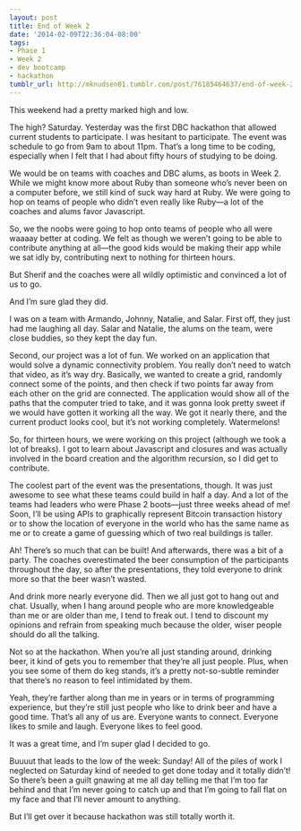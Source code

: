 ```yaml
---
layout: post
title: End of Week 2
date: '2014-02-09T22:36:04-08:00'
tags:
- Phase 1
- Week 2
- dev bootcamp
- hackathon
tumblr_url: http://mknudsen01.tumblr.com/post/76185464637/end-of-week-2
---
```

This weekend had a pretty marked high and low.

The high? Saturday. Yesterday was the first DBC hackathon that allowed current students to participate. I was hesitant to participate. The event  was schedule to go from 9am to about 11pm. That’s a long time to be coding, especially when I felt that I had about fifty hours of studying to be doing.

We would be on teams with coaches and DBC alums, as boots in Week 2. While we might know more about Ruby than someone who’s never been on a computer before, we still kind of suck way hard at Ruby. We were going to hop on teams of people who didn’t even really like Ruby—a lot of the coaches and alums favor Javascript.

So, we the noobs were going to hop onto teams of people who all were waaaay better at coding. We felt as though we weren’t going to be able to contribute anything at all—the good kids would be making their app while we sat idly by, contributing next to nothing for thirteen hours.

But Sherif and the coaches were all wildly optimistic and convinced a lot of us to go.

And I’m sure glad they did.

I was on a team with Armando, Johnny, Natalie, and Salar. First off, they just had me laughing all day. Salar and Natalie, the alums on the team, were close buddies, so they kept the day fun.

Second, our project was a lot of fun. We worked on an application that would solve a dynamic connectivity problem. You really don’t need to watch that video, as it’s way dry. Basically, we wanted to create a grid, randomly connect some of the points, and then check if two points far away from each other on the grid are connected. The application would show all of the paths that the computer tried to take, and it was gonna look pretty sweet if we would have gotten it working all the way. We got it nearly there, and the current product looks cool, but it’s not working completely. Watermelons!

So, for thirteen hours, we were working on this project (although we took a lot of breaks). I got to learn about Javascript and closures and was actually involved in the board creation and the algorithm recursion, so I did get to contribute.

The coolest part of the event was the presentations, though. It was just awesome to see what these teams could build in half a day. And a lot of the teams had leaders who were Phase 2 boots—just three weeks ahead of me! Soon, I’ll be using APIs to graphically represent Bitcoin transaction history or to show the location of everyone in the world who has the same name as me or to create a game of guessing which of two real buildings is taller.

Ah! There’s so much that can be built! And afterwards, there was a bit of a party. The coaches overestimated the beer consumption of the participants throughout the day, so after the presentations, they told everyone to drink more so that the beer wasn’t wasted.

And drink more nearly everyone did. Then we all just got to hang out and chat. Usually, when I hang around people who are more knowledgeable than me or are older than me, I tend to freak out. I tend to discount my opinions and refrain from speaking much because the older, wiser people should do all the talking.

Not so at the hackathon. When you’re all just standing around, drinking beer, it kind of gets you to remember that they’re all just people. Plus, when you see some of them do keg stands, it’s a pretty not-so-subtle reminder that there’s no reason to feel intimidated by them.

Yeah, they’re farther along than me in years or in terms of programming experience, but they’re still just people who like to drink beer and have a good time. That’s all any of us are. Everyone wants to connect. Everyone likes to smile and laugh. Everyone likes to feel good.

It was a great time, and I’m super glad I decided to go.

Buuuut that leads to the low of the week: Sunday! All of the piles of work I neglected on Saturday kind of needed to get done today and it totally didn’t! So there’s been a guilt gnawing at me all day telling me that I’m too far behind and that I’m never going to catch up and that I’m going to fall flat on my face and that I’ll never amount to anything.

But I’ll get over it because hackathon was still totally worth it.
